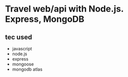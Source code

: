 # Travel web/api with Node.js. Express, MongoDB

## tec used

- javascript
- node.js
- express
- mongoose
- mongodb atlas
